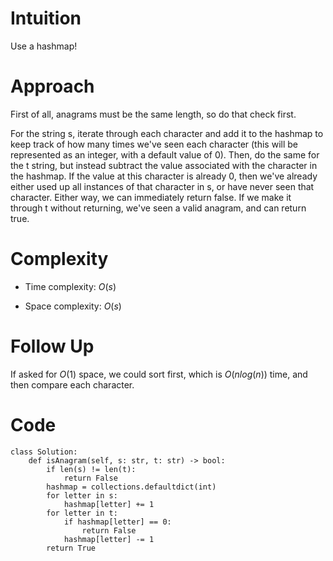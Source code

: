 # Intuition
Use a hashmap!

# Approach
First of all, anagrams must be the same length, so do that check first. 

For the string s, iterate through each character and add it to the hashmap to keep track of how many times we've seen each character (this will be represented as an integer, with a default value of 0). Then, do the same for the t string, but instead subtract the value associated with the character in the hashmap. If the value at this character is already 0, then we've already either used up all instances of that character in s, or have never seen that character. Either way, we can immediately return false. If we make it through t without returning, we've seen a valid anagram, and can return true.

# Complexity
- Time complexity: $O(s)$

- Space complexity: $O(s)$

# Follow Up
If asked for $O(1)$ space, we could sort first, which is $O(nlog(n))$ time, and then compare each character.

# Code
```python3
class Solution:
    def isAnagram(self, s: str, t: str) -> bool:
        if len(s) != len(t):
            return False
        hashmap = collections.defaultdict(int)
        for letter in s:
            hashmap[letter] += 1
        for letter in t:
            if hashmap[letter] == 0:
                return False
            hashmap[letter] -= 1
        return True
```
